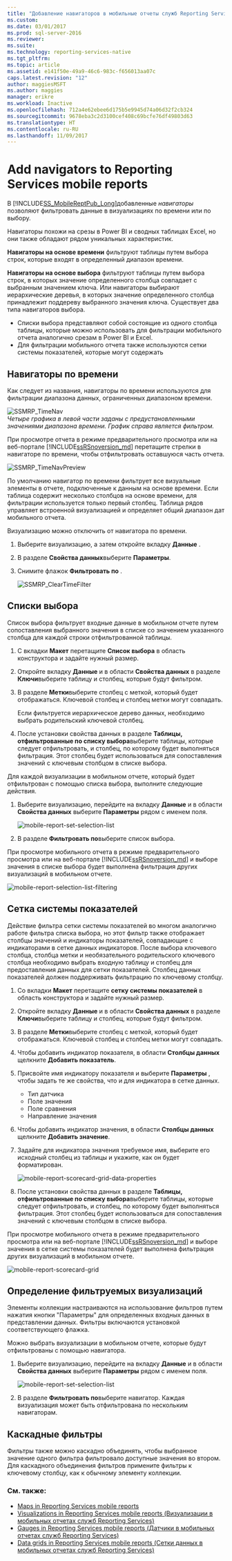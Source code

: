 ```yaml
---
title: "Добавление навигаторов в мобильные отчеты служб Reporting Services | Документы Майкрософт"
ms.custom: 
ms.date: 03/01/2017
ms.prod: sql-server-2016
ms.reviewer: 
ms.suite: 
ms.technology: reporting-services-native
ms.tgt_pltfrm: 
ms.topic: article
ms.assetid: e141f50e-49a9-46c6-983c-f656013aa07c
caps.latest.revision: "12"
author: maggiesMSFT
ms.author: maggies
manager: erikre
ms.workload: Inactive
ms.openlocfilehash: 712a4e62ebee6d175b5e9945d74a06d32f2cb324
ms.sourcegitcommit: 9678eba3c2d3100cef408c69bcfe76df49803d63
ms.translationtype: HT
ms.contentlocale: ru-RU
ms.lasthandoff: 11/09/2017
---
```

# <a name="add-navigators-to-reporting-services-mobile-reports"></a>Add navigators to Reporting Services mobile reports
В [!INCLUDE[SS_MobileReptPub_Long](../../includes/ss-mobilereptpub-long.md)]добавленные *навигаторы* позволяют фильтровать данные в визуализациях по времени или по выбору. 

Навигаторы похожи на срезы в Power BI и сводных таблицах Excel, но они также обладают рядом уникальных характеристик.

**Навигаторы на основе времени** фильтруют таблицы путем выбора строк, которые входят в определенный диапазон времени. 

**Навигаторы на основе выбора** фильтруют таблицы путем выбора строк, в которых значение определенного столбца совпадает с выбранным значением ключа. Или навигаторы выбирают иерархические деревья, в которых значение определенного столбца принадлежит поддереву выбранного значения ключа. Существует два типа навигаторов выбора.
* Списки выбора представляют собой состоящие из одного столбца таблицы, которые можно использовать для фильтрации мобильного отчета аналогично срезам в Power BI и Excel.
* Для фильтрации мобильного отчета также используются сетки системы показателей, которые могут содержать 
  
## <a name="time-navigators"></a>Навигаторы по времени   
  
Как следует из названия, навигаторы по времени используются для фильтрации диапазона данных, ограниченных диапазоном времени.   
  
![SSMRP_TimeNav](../../reporting-services/mobile-reports/media/ssmrp-timenav.png)  
*Четыре графика в левой части заданы с предустановленными значениями диапазона времени. График справа является фильтром.*  
  
При просмотре отчета в режиме предварительного просмотра или на веб-портале [!INCLUDE[ssRSnoversion_md](../../includes/ssrsnoversion-md.md)] перетащите стрелки в навигаторе по времени, чтобы отфильтровать оставшуюся часть отчета.  
  
![SSMRP_TimeNavPreview](../../reporting-services/mobile-reports/media/ssmrp-timenavpreview.png)  
  
По умолчанию навигатор по времени фильтрует все визуальные элементы в отчете, подключенные к данным на основе времени. Если таблица содержит несколько столбцов на основе времени, для фильтрации используется только первый столбец. Таблица рядов управляет встроенной визуализацией и определяет общий диапазон дат мобильного отчета.  
  
Визуализацию можно отключить от навигатора по времени.   
1. Выберите визуализацию, а затем откройте вкладку **Данные** .  
2. В разделе **Свойства данных**выберите **Параметры**.  
3. Снимите флажок **Фильтровать по** .  
  
   ![SSMRP_ClearTimeFilter](../../reporting-services/mobile-reports/media/ssmrp-cleartimefilter.png)  
  
## <a name="selection-lists"></a>Списки выбора   
  
Список выбора фильтрует входные данные в мобильном отчете путем сопоставления выбранного значения в списке со значением указанного столбца для каждой строки отфильтрованной таблицы. 

1. С вкладки **Макет** перетащите **Список выбора** в область конструктора и задайте нужный размер.

2. Откройте вкладку **Данные** и в области **Свойства данных** в разделе **Ключи**выберите таблицу и столбец, которые будут фильтром. 

3. В разделе **Метки**выберите столбец с меткой, который будет отображаться. Ключевой столбец и столбец метки могут совпадать.  
  
   Если фильтруется иерархическое дерево данных, необходимо выбрать родительский ключевой столбец.  
  
4. После установки свойства данных в разделе **Таблицы, отфильтрованные по списку выбора**выберите таблицы, которые следует отфильтровать, и столбец, по которому будет выполняться фильтрация. Этот столбец будет использоваться для сопоставления значений с ключевым столбцом в списке выбора. 

Для каждой визуализации в мобильном отчете, который будет отфильтрован с помощью списка выбора, выполните следующие действия.

1. Выберите визуализацию, перейдите на вкладку **Данные** и в области **Свойства данных** выберите **Параметры** рядом с именем поля.

   ![mobile-report-set-selection-list](../../reporting-services/mobile-reports/media/mobile-report-set-selection-list.png)

2. В разделе **Фильтровать по**выберите список выбора.

При просмотре мобильного отчета в режиме предварительного просмотра или на веб-портале [!INCLUDE[ssRSnoversion_md](../../includes/ssrsnoversion-md.md)] и выборе значения в списке выбора будет выполнена фильтрация других визуализаций в мобильном отчете.

![mobile-report-selection-list-filtering](../../reporting-services/mobile-reports/media/mobile-report-selection-list-filtering.png) 
     
## <a name="scorecard-grid"></a>Сетка системы показателей  
  
Действие фильтра сетки системы показателей во многом аналогично работе фильтра списка выбора, но этот фильтр также отображает столбцы значений и индикаторы показателей, совпадающие с индикаторами в сетке данных индикаторов. После выбора ключевого столбца, столбца метки и необязательного родительского ключевого столбца необходимо выбрать входную таблицу и столбец для предоставления данных для сетки показателей. Столбец данных показателей должен поддерживать фильтрацию по ключевому столбцу.  

1. Со вкладки **Макет** перетащите **сетку системы показателей** в область конструктора и задайте нужный размер.

2. Откройте вкладку **Данные** и в области **Свойства данных** в разделе **Ключи**выберите таблицу и столбец, которые будут фильтром. 

3. В разделе **Метки**выберите столбец с меткой, который будет отображаться. Ключевой столбец и столбец метки могут совпадать.  
  
4. Чтобы добавить индикатор показателя, в области **Столбцы данных** щелкните **Добавить показатель**.   
  
5. Присвойте имя индикатору показателя и выберите **Параметры** , чтобы задать те же свойства, что и для индикатора в сетке данных.  
  
   * Тип датчика
   * Поле значения
   * Поле сравнения
   * Направление значения
  
6. Чтобы добавить индикатор значения, в области **Столбцы данных** щелкните **Добавить значение**.

7. Задайте для индикатора значения требуемое имя, выберите его исходный столбец из таблицы и укажите, как он будет форматирован.  

   ![mobile-report-scorecard-grid-data-properties](../../reporting-services/mobile-reports/media/mobile-report-scorecard-grid-data-properties.png)

8. После установки свойства данных в разделе **Таблицы, отфильтрованные по списку выбора**выберите таблицы, которые следует отфильтровать, и столбец, по которому будет выполняться фильтрация. Этот столбец будет использоваться для сопоставления значений с ключевым столбцом в списке выбора. 

При просмотре мобильного отчета в режиме предварительного просмотра или на веб-портале [!INCLUDE[ssRSnoversion_md](../../includes/ssrsnoversion-md.md)] и выборе значения в сетке системы показателей будет выполнена фильтрация других визуализаций в мобильном отчете.

![mobile-report-scorecard-grid](../../reporting-services/mobile-reports/media/mobile-report-scorecard-grid.png)
    
## <a name="set-which-visualizations-are-filtered"></a>Определение фильтруемых визуализаций  
  
Элементы коллекции настраиваются на использование фильтров путем нажатия кнопки "Параметры" для определенных входных данных в представлении данных. Фильтры включаются установкой соответствующего флажка.  

Можно выбрать визуализации в мобильном отчете, которые будут отфильтрованы с помощью навигатора.

1. Выберите визуализацию, перейдите на вкладку **Данные** и в области **Свойства данных** выберите **Параметры** рядом с именем поля.

   ![mobile-report-set-selection-list](../../reporting-services/mobile-reports/media/mobile-report-set-selection-list.png)

2. В разделе **Фильтровать по**выберите навигатор. Каждая визуализация может быть отфильтрована по нескольким навигаторам.
  
## <a name="cascading-filters"></a>Каскадные фильтры   
  
Фильтры также можно каскадно объединять, чтобы выбранное значение одного фильтра фильтровало доступные значения во втором. Для каскадного объединения фильтров примените фильтры к ключевому столбцу, как к обычному элементу коллекции.  

### <a name="see-also"></a>См. также: 
  
* [Maps in Reporting Services mobile reports](../../reporting-services/mobile-reports/maps-in-reporting-services-mobile-reports.md)
* [Visualizations in Reporting Services mobile reports (Визуализации в мобильных отчетах служб Reporting Services)](../../reporting-services/mobile-reports/add-visualizations-to-reporting-services-mobile-reports.md)
* [Gauges in Reporting Services mobile reports (Датчики в мобильных отчетах служб Reporting Services)](../../reporting-services/mobile-reports/add-gauges-to-mobile-reports-reporting-services.md)
* [Data grids in Reporting Services mobile reports (Сетки данных в мобильных отчетах служб Reporting Services)](../../reporting-services/mobile-reports/add-data-grids-to-mobile-reports-reporting-services.md)  
